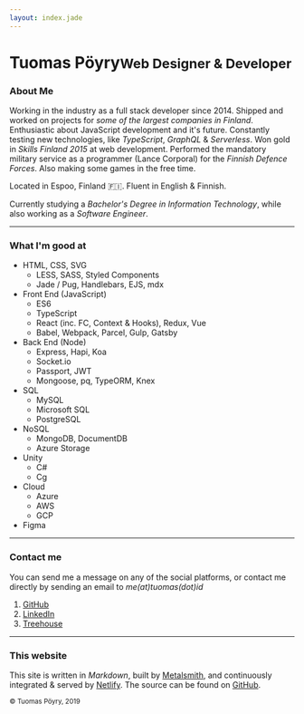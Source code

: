 ```yaml
---
layout: index.jade
---
```


<h1>Tuomas Pöyry<small>Web Designer & Developer</small></h1>

### About Me

Working in the industry as a full stack developer since 2014. Shipped and worked on projects for _some of the largest companies in Finland_. Enthusiastic about JavaScript development and it's future. Constantly testing new technologies, like _TypeScript_, _GraphQL_ & _Serverless_. Won gold in _Skills Finland 2015_ at web development. Performed the mandatory military service as a programmer (Lance Corporal) for the _Finnish Defence Forces_. Also making some games in the free time.

Located in Espoo, Finland 🇫🇮. Fluent in English & Finnish.

Currently studying a _Bachelor's Degree in Information Technology_, while also working as a _Software Engineer_.

---

### What I'm good at

- HTML, CSS, SVG
  - LESS, SASS, Styled Components
  - Jade / Pug, Handlebars, EJS, mdx
- Front End (JavaScript)
  - ES6
  - TypeScript
  - React (inc. FC, Context & Hooks), Redux, Vue
  - Babel, Webpack, Parcel, Gulp, Gatsby
- Back End (Node)
  - Express, Hapi, Koa
  - Socket.io
  - Passport, JWT
  - Mongoose, pq, TypeORM, Knex
- SQL
  - MySQL
  - Microsoft SQL
  - PostgreSQL
- NoSQL
  - MongoDB, DocumentDB
  - Azure Storage
- Unity
  - C#
  - Cg
- Cloud
  - Azure
  - AWS
  - GCP
- Figma

---

### Contact me

You can send me a message on any of the social platforms, or contact me directly by sending an email to _me(at)tuomas(dot)id_

1. [GitHub](https://github.com/Munkkeli)
2. [LinkedIn](https://www.linkedin.com/in/munkkeli)
3. [Treehouse](https://teamtreehouse.com/munkkeli)

---

### This website

This site is written in _Markdown_, built by [Metalsmith](https://metalsmith.io/), and continuously integrated & served by [Netlify](https://www.netlify.com/). The source can be found on [GitHub](https://github.com/Munkkeli/tuomas.id).

<small>© Tuomas Pöyry, 2019</small>
